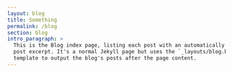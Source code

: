 ```yaml
---
layout: blog
title: Something
permalink: /blog
section: blog
intro_paragraph: >
  This is the Blog index page, listing each post with an automatically generated
  post excerpt. It's a normal Jekyll page but uses the `_layouts/blog.html`
  template to output the blog's posts after the page content.
---
```


